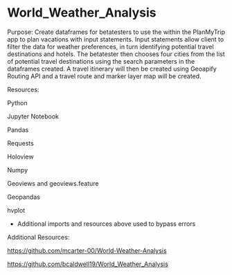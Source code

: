 # World_Weather_Analysis

Purpose: Create dataframes for betatesters to use the within the PlanMyTrip app to plan vacations with input statements. 
         Input statements allow client to filter the data for weather preferences, in turn identifying potential travel destinations and hotels. 
         The betatester then chooses four cities from the list of potential travel destinations using the search parameters in the dataframes created. 
         A travel itinerary will then be created using Geoapify Routing API and a travel route and marker layer map will be created. 
         
         
 Resources: 
 
 Python
 
 Jupyter Notebook
 
 Pandas
 
 Requests
 
 Holoview
 
 Numpy
 
 Geoviews and geoviews.feature
 
 Geopandas
 
 hvplot
 
 * Additional imports and resources above used to bypass errors
 
 
 Additional Resources: 
 
 https://github.com/mcarter-00/World-Weather-Analysis
 
 https://github.com/bcaldwell19/World_Weather_Analysis
